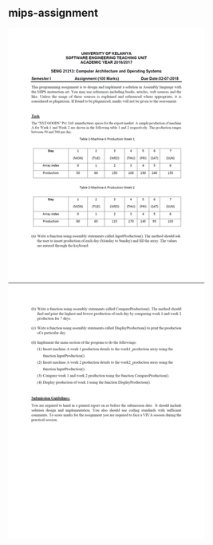 ## mips-assignment

![](https://github.com/nipunsampath/mips-assignment/blob/master/Assignment.jpg?raw=true)
